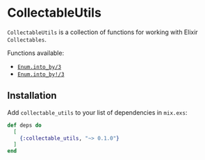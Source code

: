 # CollectableUtils

`CollectableUtils` is a collection of functions for working with Elixir `Collectables`.

Functions available:

* [`Enum.into_by/3`](https://hexdocs.pm/collectable_utils/CollectableUtils.html#into_by/3)
* [`Enum.into_by!/3`](https://hexdocs.pm/collectable_utils/CollectableUtils.html#into_by!/3)

## Installation

Add `collectable_utils` to your list of dependencies in `mix.exs`:

```elixir
def deps do
  [
    {:collectable_utils, "~> 0.1.0"}
  ]
end
```
